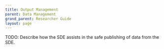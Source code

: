 ```yaml
---
title: Output Management
parent: Data Management
grand_parent: Researcher Guide
layout: page
---
```


TODO: Describe how the SDE assists in the safe publishing of data from the SDE.
